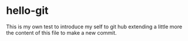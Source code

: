 # hello-git
This is my own test to introduce my self to git hub
extending a little more the content of this file to make a new commit.
